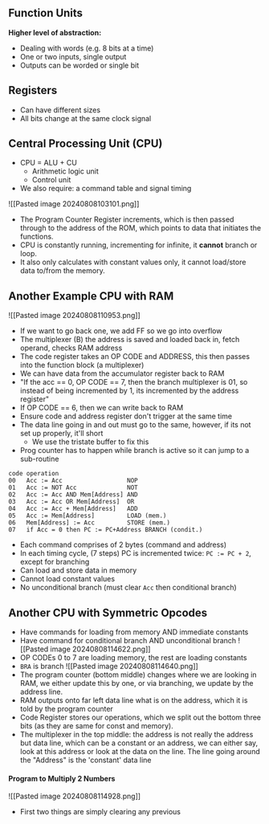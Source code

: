 ## Function Units
**Higher level of abstraction:**
- Dealing with words (e.g. 8 bits at a time)
- One or two inputs, single output
- Outputs can be worded or single bit

## Registers
- Can have different sizes
- All bits change at the same clock signal

## Central Processing Unit (CPU)
- CPU = ALU + CU
	- Arithmetic logic unit
	- Control unit
- We also require: a command table and signal timing

![[Pasted image 20240808103101.png]]
- The Program Counter Register increments, which is then passed through to the address of the ROM, which points to data that initiates the functions. 
- CPU is constantly running, incrementing for infinite, it **cannot**  branch or loop.
- It also only calculates with constant values only, it cannot load/store data to/from the memory.

## Another Example CPU with RAM
![[Pasted image 20240808110953.png]]
- If we want to go back one, we add FF so we go into overflow
- The multiplexer (B) the address is saved and loaded back in, fetch operand, checks RAM address
- The code register takes an OP CODE and ADDRESS, this then passes into the function block (a multiplexer)
- We can have data from the accumulator register back to RAM
- "If the acc == 0, OP CODE == 7, then the branch multiplexer is 01, so instead of being incremented by 1, its incremented by the address register"
- If OP CODE == 6, then we can write back to RAM
- Ensure code and address register don't trigger at the same time
- The data line going in and out must go to the same, however, if its not set up properly, it'll short
	- We use the tristate buffer to fix this
- Prog counter has to happen while branch is active so it can jump to a sub-routine
```
code operation
00   Acc := Acc                  NOP
01   Acc := NOT Acc              NOT
02   Acc := Acc AND Mem[Address] AND
03   Acc := Acc OR Mem[Address]  OR
04   Acc := Acc + Mem[Address]   ADD
05   Acc := Mem[Address]         LOAD (mem.)
06   Mem[Address] := Acc         STORE (mem.)
07   if Acc = 0 then PC := PC+Address BRANCH (condit.)
```
- Each command comprises of 2 bytes (command and address)
- In each timing cycle, (7 steps) PC is incremented twice: `PC := PC + 2`, except for branching
- Can load and store data in memory
- Cannot load constant values
- No unconditional branch (must clear `Acc` then conditional branch)

## Another CPU with Symmetric Opcodes
- Have commands for loading from memory AND immediate constants
- Have command for conditional branch AND unconditional branch
![[Pasted image 20240808114622.png]]
- OP CODEs 0 to 7 are loading memory, the rest are loading constants
- `BRA` is branch
![[Pasted image 20240808114640.png]]
- The program counter (bottom middle) changes where we are looking in RAM, we either update this by one, or via branching, we update by the address line.
- RAM outputs onto far left data line what is on the address, which it is told by the program counter
- Code Register stores our operations, which we split out the bottom three bits (as they are same for const and memory).
- The multiplexer in the top middle: the address is not really the address but data line, which can be a constant or an address, we can either say, look at this address or look at the data on the line. The line going around the "Address" is the 'constant' data line
#### Program to Multiply 2 Numbers
![[Pasted image 20240808114928.png]]
- First two things are simply clearing any previous